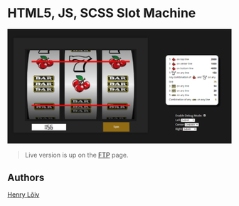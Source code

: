 # HTML5, JS, SCSS Slot Machine

![slot-machine](./slot-machine.png)


> Live version is up on the [FTP](https://glamourrom.eu/apps/slotmachine/) page.

## Authors

[Henry Lõiv](https://bit.ly/hlportfolios)
